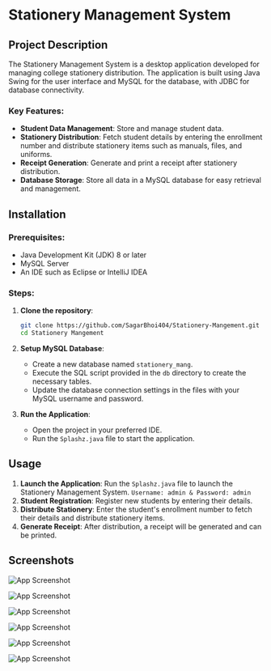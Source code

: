 # Stationery Management System

## Project Description

The Stationery Management System is a desktop application developed for managing college stationery distribution. The application is built using Java Swing for the user interface and MySQL for the database, with JDBC for database connectivity.

### Key Features:
- **Student Data Management**: Store and manage student data.
- **Stationery Distribution**: Fetch student details by entering the enrollment number and distribute stationery items such as manuals, files, and uniforms.
- **Receipt Generation**: Generate and print a receipt after stationery distribution.
- **Database Storage**: Store all data in a MySQL database for easy retrieval and management.

## Installation

### Prerequisites:
- Java Development Kit (JDK) 8 or later
- MySQL Server
- An IDE such as Eclipse or IntelliJ IDEA

### Steps:
1. **Clone the repository**:
    ```sh
    git clone https://github.com/SagarBhoi404/Stationery-Mangement.git
    cd Stationery Mangement
    ```

2. **Setup MySQL Database**:
    - Create a new database named `stationery_mang`.
    - Execute the SQL script provided in the `db` directory to create the necessary tables.
    - Update the database connection settings in the  files with your MySQL username and password.

3. **Run the Application**:
    - Open the project in your preferred IDE.
    - Run the `Splashz.java` file to start the application.

## Usage

1. **Launch the Application**: Run the `Splashz.java` file to launch the Stationery Management System.
    `Username: admin & Password: admin`
2. **Student Registration**: Register new students by entering their details.
3. **Distribute Stationery**: Enter the student's enrollment number to fetch their details and distribute stationery items.
4. **Generate Receipt**: After distribution, a receipt will be generated and can be printed.

## Screenshots

![App Screenshot](https://res.cloudinary.com/deejomzni/image/upload/v1654320085/excuse/Screenshot_12_cr2bt5.png)

![App Screenshot](https://res.cloudinary.com/deejomzni/image/upload/v1654320089/excuse/Screenshot_13_robxoi.png)

![App Screenshot](https://res.cloudinary.com/deejomzni/image/upload/v1654320088/excuse/Screenshot_14_mctrq0.png)

![App Screenshot](https://res.cloudinary.com/deejomzni/image/upload/v1654320118/excuse/Screenshot_15_zdbu83.png)

![App Screenshot](https://res.cloudinary.com/deejomzni/image/upload/v1654320082/excuse/Screenshot_16_nfj36p.png)

![App Screenshot](https://res.cloudinary.com/deejomzni/image/upload/v1654320084/excuse/Screenshot_17_hoyqyo.png)




